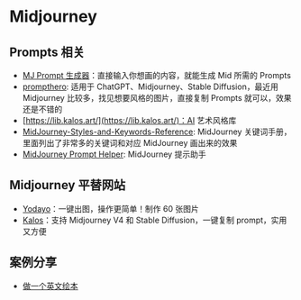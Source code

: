 # Midjourney

## Prompts 相关

- [MJ Prompt 生成器](https://yesu.tech/)：直接输入你想画的内容，就能生成 Mid 所需的 Prompts
- [prompthero](https://prompthero.com/): 适用于 ChatGPT、Midjourney、Stable Diffusion，最近用 Midjourney 比较多，找见想要风格的图片，直接复制 Prompts 就可以，效果还是不错的
- [https://lib.kalos.art/](https://lib.kalos.art/)：AI 艺术风格库
- [MidJourney-Styles-and-Keywords-Reference](https://github.com/willwulfken/MidJourney-Styles-and-Keywords-Reference): MidJourney 关键词手册，里面列出了非常多的关键词和对应 MidJourney 画出来的效果
- [MidJourney Prompt Helper](https://prompt.noonshot.com/midjourney): MidJourney 提示助手

## Midjourney 平替网站

- [Yodayo](https://yodayo.com/text-to-image/)：一键出图，操作更简单！制作 60 张图片
- [Kalos](https://kalos.art)：支持 Midjourney V4 和 Stable Diffusion，一键复制 prompt，实用又方便

## 案例分享

- [做一个英文绘本](https://twitter.com/mranti/status/1639445923737763840?s=12&t=Ijr1EQS4lpR7ko3D2ZXinQ)
